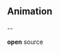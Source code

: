 ## Animation

--

<!-- .slide: id="drawing2" class="modal" data-modal-title="Drawing2" data-modal-content=""-->

<!-- .slide: data-background="#dd5567" -->


**open** source
